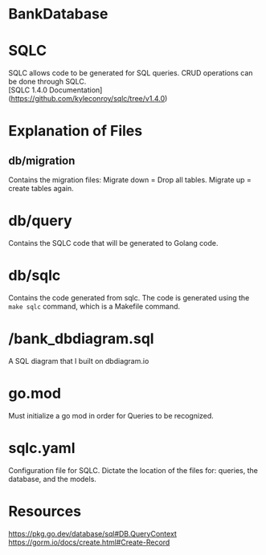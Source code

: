 # BankDatabase

# SQLC 
SQLC allows code to be generated for SQL queries. 
CRUD operations can be done through SQLC. <br>
[SQLC 1.4.0 Documentation] (https://github.com/kyleconroy/sqlc/tree/v1.4.0)


# Explanation of Files

## db/migration 
Contains the migration files: Migrate down = Drop all tables. Migrate up = create tables again. 
# db/query
Contains the SQLC code that will be generated to Golang code. 

# db/sqlc 
Contains the code generated from sqlc. 
The code is generated using the `make sqlc` command, which is a Makefile command. 

# /bank_dbdiagram.sql
A SQL diagram that I built on dbdiagram.io 

# go.mod 
Must initialize a go mod in order for Queries to be recognized. 

# sqlc.yaml 
Configuration file for SQLC. Dictate the location of the files for: queries, the database, and the models.

# Resources
https://pkg.go.dev/database/sql#DB.QueryContext
https://gorm.io/docs/create.html#Create-Record